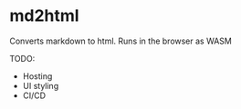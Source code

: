 # md2html

Converts markdown to html.
Runs in the browser as WASM

TODO:
* Hosting
* UI styling
* CI/CD
